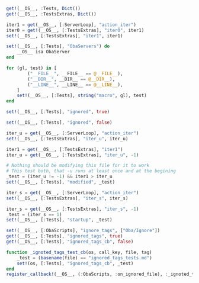 <!-- Run tests -->

```julia #!Oba -s
get!(__OS__, :Tests, Dict())
get!(__OS__, :TestsExtras, Dict())
```

```julia #!Oba
iter1 = get(__OS__, [:ServerLoop], "action_iter")
iter0 = get!(__OS__, [:TestsExtras], "iter0", iter1)
set!(__OS__, [:TestsExtras], "iter1", iter1)
```

```julia #!Oba
set!(__OS__, [:Tests], "ObaServers") do
    __OS__ isa ObaServer
end
```

```julia #!Oba
for (gl, test) in [
        ("__FILE__", __FILE__ == @__FILE__),
        ("__DIR__", __DIR__ == @__DIR__),
        ("__LINE__", __LINE__ == @__LINE__),
    ]
    set!(__OS__, [:Tests], string("macro", gl), test)
end
```

<!-- i flag -------------------------------------------------- -->
```julia #!Oba
set!(__OS__, [:Tests], "ignored", true)
```

```julia #!Oba -i
set!(__OS__, [:Tests], "ignored", false)
```

<!-- u flag -------------------------------------------------- -->
```julia #!Oba -u
iter_u = get(__OS__, [:ServerLoop], "action_iter")
set!(__OS__, [:TestsExtras], "iter_u", iter_u)
```

```julia #!Oba
iter1 = get(__OS__, [:TestsExtras], "iter1")
iter_u = get(__OS__, [:TestsExtras], "iter_u", -1)

# Nothing should be modifying this file for it to work
# This test both, that -u runs at least once and at the begining
_test = (iter_u != -1) && iter1 > iter_u
set!(__OS__, [:Tests], "modified", _test)
```

<!-- s flag -------------------------------------------------- -->
```julia #!Oba -s
iter_s = get(__OS__, [:ServerLoop], "action_iter")
set!(__OS__, [:TestsExtras], "iter_s", iter_s)
```

```julia #!Oba
iter_s = get(__OS__, [:TestsExtras], "iter_s", -1)
_test = (iter_s == 1)
set!(__OS__, [:Tests], "startup", _test)
```

<!-- ignore tags -------------------------------------------------- -->
```julia #!Oba -s
set!(__OS__, [:ObaScripts], "ignore_tags", ["Oba/Ignore"])
get!(__OS__, [:Tests], "ignored_tags", true)
get!(__OS__, [:Tests], "ignored_tags_cb", false)
```

```julia #!Oba -sg
function _ignoted_tags_test_cb(os, call_key, file, tag)
    _test = (basename(file) == "ignored_tags_tests.md")
    set!(os, [:Tests], "ignored_tags_cb", _test)
end
register_callback!(__OS__, (:ObaScripts, :on_ignored_file), :_ignoted_tags_test_cb)
```